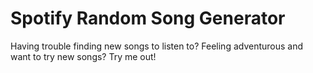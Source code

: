 # Spotify Random Song Generator

Having trouble finding new songs to listen to? Feeling adventurous and want to try new songs? Try me out!

